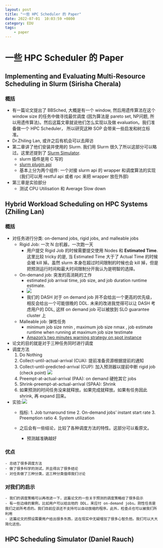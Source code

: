 ```yaml
---
layout: post
title: "一些 HPC Scheduler 的 Paper"
date: 2022-07-01  10:03:59 +0800
category: EDU
tags: 
    - paper
---
```


# 一些 HPC Scheduler 的 Paper

## Implementing and Evaluating Multi-Resource Scheduling in Slurm (Sirisha Cherala)

### 概括

- 有一篇论文提出了 BBSched, 大概是有一个 window, 然后用遗传算法在这个 window size 的任务中做寻找最优调度 (因为算法是 pareto set, NP问题, 所以用遗传算法)。然后这篇文章就说他们怎么实现以及做 evaluation。我们准备做一个 HPC Scheduler， 所以研究这种 SOP 会带来一些启发和树立标准。
- Dr.Zhiling Lan, 或许之后有机会可以去拜访
- 第二章讲了他们安装并使用的 Slurm. 我们用 Slurm 很久了所以这部分可以略过。这里还提到了 [Slurm Simulator](https://github.com/ubccr-slurm-simulator).
  - slurm 插件是用 C 写的
  - [slurm plugin api](https://slurm.schedmd.com/plugins.html)
  - 基本上分为两个组件: 一个对接 slurm api 的 wrapper 和调度算法的实现 (我们可以用 restful api 或者 rpc 来把 wrapper 放在外部)
- 第三章是实验部分
  - 测试 CPU Utilisation 和 Average Slow down

## Hybrid Workload Scheduling on HPC Systems (Zhiling Lan)

### 概括

- 对任务进行分类: on-demand jobs, rigid jobs, and malleable jobs
  - Rigid Job: 一次 N 台机器，一次跑一天
    - 用户提交 Rigid Job 的时候需要提交使用 Nodes 和 **Estimated Time**. 这里比较 tricky 的是, 当 Estimated Time 大于了 Actual Time 的时候会被 kill 掉。虽然 slurm 本身在超过时间限制的时候也会 kill 掉，但是把预测运行时间和最大时间限制分开我认为是明智的选择。
  - On-demand job: 突发的高消耗的工作
    - estimated job arrival time, job size, and job duration runtime estimate.
    - ![](https://snz04pap002files.storage.live.com/y4mlAIQww3Kit3BkeclFMemSlGZlYt4Dm4aZdDsnep0ddxVIInMTnZzQ56xEHIlwbNK2uNwy-4LOSf6SS6NpoGnPv_e7uOHqrmJnclrsYQSkPQbqewVAYRkNYhZ5Ig8s3nUBPVnLgmTGJ_C-DqsYxd_yji9QPq7jIW3_HxabgItZWH_9_yf_tJJj8qgAF6-ynuH?width=256&height=133&cropmode=none)
    - 我们的 DASH 对于 on demand job 并不会给出一个更高的优先级，相反会给出一个可能很晚的 DDL. 未来的改进我觉得可以让 DASH 考虑用户的 DDL, 这样 on demand job 可以被放到 SLO guarantee cluster 上
  - Malleable job: 弹性任务
    - minimum job size nmin , maximum job size nmax , job estimate runtime when running at maximum job size testimate
    - [Amazon’s two minutes warning strategy on spot instance](https://docs.aws.amazon.com/AWSEC2/latest/UserGuide/spot-interruptions.html)
- 论文的目的就是对于三种任务同时进行调度
- 调度方法
    1. Do Nothing
    2. Collect-until-actual-arrival (CUA): 提前准备资源根据提前的通知
    3. Collect-until-predicted-arrival (CUP): 加入预测器以提前中断 rigid job (check point) ![](https://snz04pap002files.storage.live.com/y4m_JUdiEHUONZyxhPwx3dnL93LV5sheYO5PQBOwmW89Wj1bfczkmt36_5oYlBnmXVUMrVZ147D7cZfalDsKj6KOAA_zoyUhdqjDUPqVl3NaNZR3UeezuBC6rZTXTSpb2XWX6SJgUNtNNrp3t7yjcl5Gvc33-6VdVKeB2Y88Msg4L7mGaQoi03mlJgrzbm6ThIo?width=660&height=188&cropmode=none)
    4. Preempt-at-actual-arrival (PAA): on demand 硬抢其它 jobs
    5. Shrink-preempt-at-actual-arrival (SPAA): Shrink
    6. 如果预测的时间任务没来就释放。如果完成就释放。如果有任务因此 shrink, 再 expand 回来。
- 实验:![](https://snz04pap002files.storage.live.com/y4mhooHLGg440AYnKFB1H4Ktm3ZmcNUNhCkOIyqWFyJliaBnJ8BXGZWCSrvPzz_tnTSJcSbNCAg8hK5RGY27NhP5L6HDujO8Dc3JXu-cUHRNLu1QsOeeWSuNzChWpiAXSWNwqirbJwOOoPHnSqdKS2_fN5S3ctwyNsUPI3TdSetmXVLM106KMF4LjvxU_FwBSum?width=660&height=247&cropmode=none)
  - 指标:
        1. Job turnaround time
        2. On-demand jobs’ instant start rate
        3. Preemption ratio
        4. System utilization

  - 之后会有一些结论，比较了各种调度方法的特性。这部分可以看原文。
    - 预测越准确越好

### 优点

    - 总结了很多调度方法
    - 做了很多科学的测试，并且得出了很多结论
    - 对任务做了三种分类，这三种分类值得我们讨论

### 对我们的启示

    - 我们的调度策略可以再改进一下，这篇论文的一些关于预测的调度策略给了很多启示
    - 有一些边缘的案例，比如用户可以给出他的 DDL，来应付 on-demand jobs。刚性任务是我们之前所考虑的。我们目前应该还不支持可以自动放缩的程序。此外，检查点也可以被我们所利用
    - 这篇论文的预设需要用户给出很多东西，这在现实中无疑增加了很多心智负担。我们可以大大简化这些。

## HPC Scheduling Simulator (Daniel Rauch)
